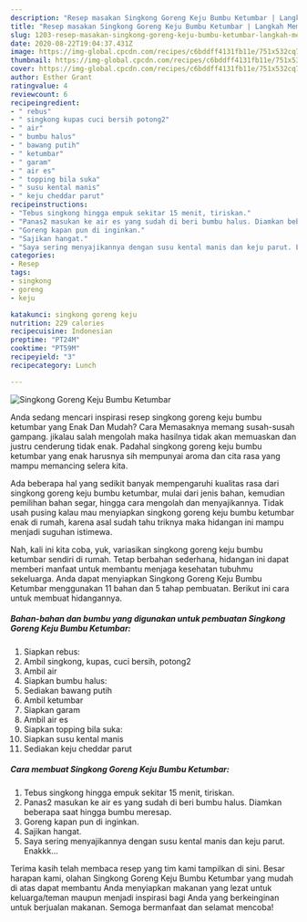 ```yaml
---
description: "Resep masakan Singkong Goreng Keju Bumbu Ketumbar | Langkah Membuat Singkong Goreng Keju Bumbu Ketumbar Yang Paling Enak"
title: "Resep masakan Singkong Goreng Keju Bumbu Ketumbar | Langkah Membuat Singkong Goreng Keju Bumbu Ketumbar Yang Paling Enak"
slug: 1203-resep-masakan-singkong-goreng-keju-bumbu-ketumbar-langkah-membuat-singkong-goreng-keju-bumbu-ketumbar-yang-paling-enak
date: 2020-08-22T19:04:37.431Z
image: https://img-global.cpcdn.com/recipes/c6bddff4131fb11e/751x532cq70/singkong-goreng-keju-bumbu-ketumbar-foto-resep-utama.jpg
thumbnail: https://img-global.cpcdn.com/recipes/c6bddff4131fb11e/751x532cq70/singkong-goreng-keju-bumbu-ketumbar-foto-resep-utama.jpg
cover: https://img-global.cpcdn.com/recipes/c6bddff4131fb11e/751x532cq70/singkong-goreng-keju-bumbu-ketumbar-foto-resep-utama.jpg
author: Esther Grant
ratingvalue: 4
reviewcount: 6
recipeingredient:
- " rebus"
- " singkong kupas cuci bersih potong2"
- " air"
- " bumbu halus"
- " bawang putih"
- " ketumbar"
- " garam"
- " air es"
- " topping bila suka"
- " susu kental manis"
- " keju cheddar parut"
recipeinstructions:
- "Tebus singkong hingga empuk sekitar 15 menit, tiriskan."
- "Panas2 masukan ke air es yang sudah di beri bumbu halus. Diamkan beberapa saat hingga bumbu meresap."
- "Goreng kapan pun di inginkan."
- "Sajikan hangat."
- "Saya sering menyajikannya dengan susu kental manis dan keju parut. Enakkk..."
categories:
- Resep
tags:
- singkong
- goreng
- keju

katakunci: singkong goreng keju 
nutrition: 229 calories
recipecuisine: Indonesian
preptime: "PT24M"
cooktime: "PT59M"
recipeyield: "3"
recipecategory: Lunch

---
```



![Singkong Goreng Keju Bumbu Ketumbar](https://img-global.cpcdn.com/recipes/c6bddff4131fb11e/751x532cq70/singkong-goreng-keju-bumbu-ketumbar-foto-resep-utama.jpg)

Anda sedang mencari inspirasi resep singkong goreng keju bumbu ketumbar yang Enak Dan Mudah? Cara Memasaknya memang susah-susah gampang. jikalau salah mengolah maka hasilnya tidak akan memuaskan dan justru cenderung tidak enak. Padahal singkong goreng keju bumbu ketumbar yang enak harusnya sih mempunyai aroma dan cita rasa yang mampu memancing selera kita.

Ada beberapa hal yang sedikit banyak mempengaruhi kualitas rasa dari singkong goreng keju bumbu ketumbar, mulai dari jenis bahan, kemudian pemilihan bahan segar, hingga cara mengolah dan menyajikannya. Tidak usah pusing kalau mau menyiapkan singkong goreng keju bumbu ketumbar enak di rumah, karena asal sudah tahu triknya maka hidangan ini mampu menjadi suguhan istimewa.




Nah, kali ini kita coba, yuk, variasikan singkong goreng keju bumbu ketumbar sendiri di rumah. Tetap berbahan sederhana, hidangan ini dapat memberi manfaat untuk membantu menjaga kesehatan tubuhmu sekeluarga. Anda dapat menyiapkan Singkong Goreng Keju Bumbu Ketumbar menggunakan 11 bahan dan 5 tahap pembuatan. Berikut ini cara untuk membuat hidangannya.

<!--inarticleads1-->

##### Bahan-bahan dan bumbu yang digunakan untuk pembuatan Singkong Goreng Keju Bumbu Ketumbar:

1. Siapkan  rebus:
1. Ambil  singkong, kupas, cuci bersih, potong2
1. Ambil  air
1. Siapkan  bumbu halus:
1. Sediakan  bawang putih
1. Ambil  ketumbar
1. Siapkan  garam
1. Ambil  air es
1. Siapkan  topping bila suka:
1. Siapkan  susu kental manis
1. Sediakan  keju cheddar parut




<!--inarticleads2-->

##### Cara membuat Singkong Goreng Keju Bumbu Ketumbar:

1. Tebus singkong hingga empuk sekitar 15 menit, tiriskan.
1. Panas2 masukan ke air es yang sudah di beri bumbu halus. Diamkan beberapa saat hingga bumbu meresap.
1. Goreng kapan pun di inginkan.
1. Sajikan hangat.
1. Saya sering menyajikannya dengan susu kental manis dan keju parut. Enakkk...




Terima kasih telah membaca resep yang tim kami tampilkan di sini. Besar harapan kami, olahan Singkong Goreng Keju Bumbu Ketumbar yang mudah di atas dapat membantu Anda menyiapkan makanan yang lezat untuk keluarga/teman maupun menjadi inspirasi bagi Anda yang berkeinginan untuk berjualan makanan. Semoga bermanfaat dan selamat mencoba!
